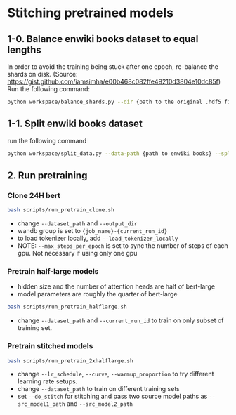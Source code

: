 # Stitching pretrained models
## 1-0. Balance enwiki books dataset to equal lengths
In order to avoid the training being stuck after one epoch, re-balance the shards on disk. (Source: https://gist.github.com/iamsimha/e00b468c082ffe49210d3804e10dc85f) Run the following command:
```bash
python workspace/balance_shards.py --dir {path to the original .hdf5 files} --out-dir {path to the balanced .hdf5 files}
```

## 1-1. Split enwiki books dataset
run the following command
```bash
python workspace/split_data.py --data-path {path to enwiki books} --split 4
```

## 2. Run pretraining
### Clone 24H bert
```bash
bash scripts/run_pretrain_clone.sh
```
* change `--dataset_path` and `--output_dir`
* wandb group is set to `{job_name}-{current_run_id}`
* to load tokenizer locally, add `--load_tokenizer_locally`
* NOTE: `--max_steps_per_epoch` is set to sync the number of steps of each gpu. Not necessary if using only one gpu
  
### Pretrain half-large models
* hidden size and the number of attention heads are half of bert-large
* model parameters are roughly the quarter of bert-large
  
```bash
bash scripts/run_pretrain_halflarge.sh
```
* change `--dataset_path` and `--current_run_id` to train on only subset of training set.

### Pretrain stitched models
```bash
bash scripts/run_pretrain_2xhalflarge.sh
```
* change `--lr_schedule`, `--curve`, `--warmup_proportion` to try different learning rate setups.
* change `--dataset_path` to train on different training sets
* set `--do_stitch` for stitching and pass two source model paths as `--src_model1_path` and `--src_model2_path`